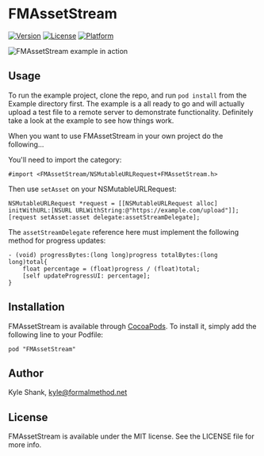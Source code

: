 # FMAssetStream

[![Version](https://img.shields.io/cocoapods/v/FMAssetStream.svg?style=flat)](http://cocoadocs.org/docsets/FMAssetStream)
[![License](https://img.shields.io/cocoapods/l/FMAssetStream.svg?style=flat)](http://cocoadocs.org/docsets/FMAssetStream)
[![Platform](https://img.shields.io/cocoapods/p/FMAssetStream.svg?style=flat)](http://cocoadocs.org/docsets/FMAssetStream)

![FMAssetStream example in action](screenshot.jpg)

## Usage

To run the example project, clone the repo, and run `pod install` from the Example directory first.  The example is a all ready to go and will actually upload a test file to a remote server to demonstrate functionality.  Definitely take a look at the example to see how things work.

When you want to use FMAssetStream in your own project do the following...

You'll need to import the category:

    #import <FMAssetStream/NSMutableURLRequest+FMAssetStream.h>
    
Then use `setAsset` on your NSMutableURLRequest:

    NSMutableURLRequest *request = [[NSMutableURLRequest alloc] initWithURL:[NSURL URLWithString:@"https://example.com/upload"]];
    [request setAsset:asset delegate:assetStreamDelegate];

The `assetStreamDelegate` reference here must implement the following method for progress updates:

    - (void) progressBytes:(long long)progress totalBytes:(long long)total{
        float percentage = (float)progress / (float)total;
        [self updateProgressUI: percentage];
    }

## Installation

FMAssetStream is available through [CocoaPods](http://cocoapods.org). To install
it, simply add the following line to your Podfile:

    pod "FMAssetStream"

## Author

Kyle Shank, kyle@formalmethod.net

## License

FMAssetStream is available under the MIT license. See the LICENSE file for more info.

